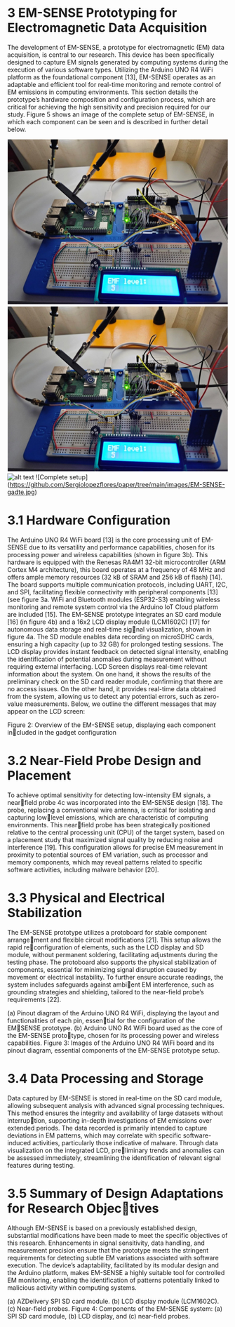 # 3 EM-SENSE Prototyping for Electromagnetic Data Acquisition
The development of EM-SENSE, a prototype for electromagnetic (EM) data acquisition, is central to our research. This device has been specifically designed to capture EM signals generated by computing systems during the execution of various software types. Utilizing the Arduino UNO R4 WiFi platform as the foundational component [13], EM-SENSE operates as an adaptable and efficient tool for real-time monitoring and remote control of EM emissions in computing environments. This section details the prototype’s hardware composition and configuration process, which are critical for achieving the high sensitivity and precision required for our study. Figure 5 shows an image of the complete setup of EM-SENSE, in which each component can be seen and is described in further detail below.

![Logo del proyecto](EM-SENSE-gadte.jpg)
![Logo del proyecto](images/EM-SENSE-gadte.jpg)
![alt text](https://github.com/Sergiolopezflores/paper/main/images/EM-SENSE-gadte.jpg "Logo Title Text 1")
<span>![</span><span>Complete setup</span><span>]</span>
<span>(</span><span>https://github.com/Sergiolopezflores/paper/tree/main/images/EM-SENSE-gadte.jpg</span><span>)</span>


# 3.1 Hardware Configuration
The Arduino UNO R4 WiFi board [13] is the core processing unit of EM-SENSE due to its versatility and performance capabilities, chosen for its processing power and wireless capabilities (shown in figure 3b). This hardware is equipped with the Renesas RA4M1 32-bit microcontroller (ARM Cortex M4 architecture), this board operates at a frequency of 48 MHz and offers ample memory resources (32 kB of SRAM and 256 kB of flash) [14]. The board supports multiple communication protocols, including UART, I2C, and SPI, facilitating flexible connectivity with peripheral components [13] (see figure 3a. WiFi and Bluetooth modules (ESP32-S3) enabling wireless monitoring and remote system control via the Arduino IoT Cloud platform are included [15]. 
The EM-SENSE prototype integrates an SD card module [16] (in figure 4b) and a 16x2 LCD display module (LCM1602C) [17] for autonomous data storage and real-time signal visualization, shown in figure 4a. The SD module enables data recording on microSDHC cards, ensuring a high capacity (up to 32 GB) for prolonged testing sessions. 
The LCD display provides instant feedback on detected signal intensity, enabling the identification of potential anomalies during measurement without requiring external interfacing. LCD Screen displays real-time relevant information about the system. On one hand, it shows the results of the preliminary check on the SD card reader module, confirming that there are no access
issues. On the other hand, it provides real-time data obtained from the system,
allowing us to detect any potential errors, such as zero-value measurements.
Below, we outline the different messages that may appear on the LCD screen:

Figure 2: Overview of the EM-SENSE setup, displaying each component included in the gadget configuration

# 3.2 Near-Field Probe Design and Placement
To achieve optimal sensitivity for detecting low-intensity EM signals, a nearfield probe 4c was incorporated into the EM-SENSE design [18]. The probe, replacing a conventional wire antenna, is critical for isolating and capturing lowlevel emissions, which are characteristic of computing environments. This nearfield probe has been strategically positioned relative to the central processing unit (CPU) of the target system, based on a placement study that maximized signal quality by reducing noise and interference [19]. This configuration allows for precise EM measurement in proximity to potential sources of EM variation, such as processor and memory components, which may reveal patterns related to specific software activities, including malware behavior [20].

# 3.3 Physical and Electrical Stabilization
The EM-SENSE prototype utilizes a protoboard for stable component arrangement and flexible circuit modifications [21]. This setup allows the rapid reconfiguration of elements, such as the LCD display and SD module, without permanent soldering, facilitating adjustments during the testing phase. The protoboard also supports the physical stabilization of components, essential for minimizing signal disruption caused by movement or electrical instability. To further ensure accurate readings, the system includes safeguards against ambient EM interference, such as grounding strategies and shielding, tailored to the near-field probe’s requirements [22].

(a) Pinout diagram of the Arduino
UNO R4 WiFi, displaying the layout
and functionalities of each pin, essential for the configuration of the EMSENSE prototype.
(b) Arduino UNO R4 WiFi board used
as the core of the EM-SENSE prototype, chosen for its processing power
and wireless capabilities.
Figure 3: Images of the Arduino UNO R4 WiFi board and its pinout diagram,
essential components of the EM-SENSE prototype setup.

# 3.4 Data Processing and Storage
Data captured by EM-SENSE is stored in real-time on the SD card module, allowing subsequent analysis with advanced signal processing techniques. This method ensures the integrity and availability of large datasets without interruption, supporting in-depth investigations of EM emissions over extended periods. The data recorded is primarily intended to capture deviations in EM patterns, which may correlate with specific software-induced activities, particularly those indicative of malware. Through data visualization on the integrated LCD, preliminary trends and anomalies can be assessed immediately, streamlining the identification of relevant signal features during testing.

# 3.5 Summary of Design Adaptations for Research Objectives
Although EM-SENSE is based on a previously established design, substantial modifications have been made to meet the specific objectives of this research. Enhancements in signal sensitivity, data handling, and measurement precision ensure that the prototype meets the stringent requirements for detecting subtle EM variations associated with software execution. The device’s adaptability, facilitated by its modular design and the Arduino platform, makes EM-SENSE a highly suitable tool for controlled EM monitoring, enabling the identification of patterns potentially linked to malicious activity within computing systems.

(a) AZDelivery SPI SD
card module.
(b) LCD display module
(LCM1602C). (c) Near-field probes.
Figure 4: Components of the EM-SENSE system: (a) SPI SD card module, (b)
LCD display, and (c) near-field probes.
